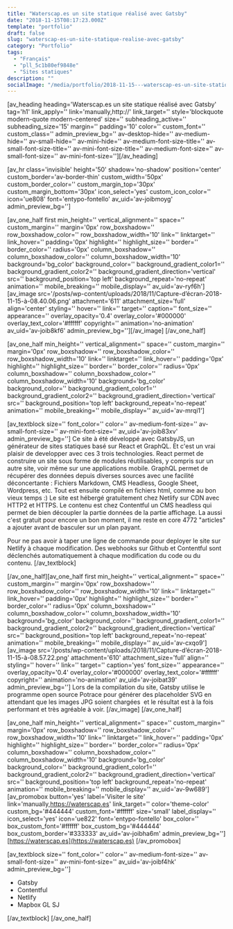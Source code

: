 ```yaml
---
title: "Waterscap.es un site statique réalisé avec Gatsby"
date: "2018-11-15T08:17:23.000Z"
template: "portfolio"
draft: false
slug: "waterscap-es-un-site-statique-realise-avec-gatsby"
category: "Portfolio"
tags: 
  - "Français"
  - "pll_5c1b80ef9848e"
  - "Sites statiques"
description: ""
socialImage: "/media/portfolio/2018-11-15---waterscap-es-un-site-statique-realise-avec-gatsby/Capture-d-ecran-2018-11-15-a-09.23.21.png"
---
```


\[av\_heading heading='Waterscap.es un site statique réalisé avec Gatsby' tag='h1' link\_apply='' link='manually,http://' link\_target='' style='blockquote modern-quote modern-centered' size='' subheading\_active='' subheading\_size='15' margin='' padding='10' color='' custom\_font='' custom\_class='' admin\_preview\_bg='' av-desktop-hide='' av-medium-hide='' av-small-hide='' av-mini-hide='' av-medium-font-size-title='' av-small-font-size-title='' av-mini-font-size-title='' av-medium-font-size='' av-small-font-size='' av-mini-font-size=''\]\[/av\_heading\]

\[av\_hr class='invisible' height='50' shadow='no-shadow' position='center' custom\_border='av-border-thin' custom\_width='50px' custom\_border\_color='' custom\_margin\_top='30px' custom\_margin\_bottom='30px' icon\_select='yes' custom\_icon\_color='' icon='ue808' font='entypo-fontello' av\_uid='av-joibmoyg' admin\_preview\_bg=''\]

\[av\_one\_half first min\_height='' vertical\_alignment='' space='' custom\_margin='' margin='0px' row\_boxshadow='' row\_boxshadow\_color='' row\_boxshadow\_width='10' link='' linktarget='' link\_hover='' padding='0px' highlight='' highlight\_size='' border='' border\_color='' radius='0px' column\_boxshadow='' column\_boxshadow\_color='' column\_boxshadow\_width='10' background='bg\_color' background\_color='' background\_gradient\_color1='' background\_gradient\_color2='' background\_gradient\_direction='vertical' src='' background\_position='top left' background\_repeat='no-repeat' animation='' mobile\_breaking='' mobile\_display='' av\_uid='av-ryf6h'\] \[av\_image src='/posts/wp-content/uploads/2018/11/Capture-d’écran-2018-11-15-à-08.40.06.png' attachment='611' attachment\_size='full' align='center' styling='' hover='' link='' target='' caption='' font\_size='' appearance='' overlay\_opacity='0.4' overlay\_color='#000000' overlay\_text\_color='#ffffff' copyright='' animation='no-animation' av\_uid='av-joib8kf6' admin\_preview\_bg=''\]\[/av\_image\] \[/av\_one\_half\]

\[av\_one\_half min\_height='' vertical\_alignment='' space='' custom\_margin='' margin='0px' row\_boxshadow='' row\_boxshadow\_color='' row\_boxshadow\_width='10' link='' linktarget='' link\_hover='' padding='0px' highlight='' highlight\_size='' border='' border\_color='' radius='0px' column\_boxshadow='' column\_boxshadow\_color='' column\_boxshadow\_width='10' background='bg\_color' background\_color='' background\_gradient\_color1='' background\_gradient\_color2='' background\_gradient\_direction='vertical' src='' background\_position='top left' background\_repeat='no-repeat' animation='' mobile\_breaking='' mobile\_display='' av\_uid='av-mrqi1'\]

\[av\_textblock size='' font\_color='' color='' av-medium-font-size='' av-small-font-size='' av-mini-font-size='' av\_uid='av-joib83xv' admin\_preview\_bg=''\] Ce site à été développé avec GatsbyJS, un générateur de sites statiques basé sur React et GraphQL. Et c'est un vrai plaisir de developper avec ces 3 trois technologies. React permet de construire un site sous forme de modules réutilisables, y compris sur un autre site, voir même sur une applications mobile. GraphQL permet de récupérer des données depuis diverses sources avec une facilité déconcertante : Fichiers Markdown, CMS Headless, Google Sheet, Wordpress, etc. Tout est ensuite compilé en fichiers html, comme au bon vieux temps :) Le site est hébergé gratuitement chez Netlify sur CDN avec HTTP2 et HTTPS. Le contenu est chez Contentful un CMS headless qui permet de bien découpler la partie données de la partie affichage. La aussi c'est gratuit pour encore un bon moment, il me reste en core 4772 "articles" a ajouter avant de basculer sur un plan payant.

Pour ne pas avoir à taper une ligne de commande pour deployer le site sur Netlify à chaque modification. Des webhooks sur Github et Contentful sont déclenchés automatiquement à chaque modification du code ou du contenu. \[/av\_textblock\]

\[/av\_one\_half\]\[av\_one\_half first min\_height='' vertical\_alignment='' space='' custom\_margin='' margin='0px' row\_boxshadow='' row\_boxshadow\_color='' row\_boxshadow\_width='10' link='' linktarget='' link\_hover='' padding='0px' highlight='' highlight\_size='' border='' border\_color='' radius='0px' column\_boxshadow='' column\_boxshadow\_color='' column\_boxshadow\_width='10' background='bg\_color' background\_color='' background\_gradient\_color1='' background\_gradient\_color2='' background\_gradient\_direction='vertical' src='' background\_position='top left' background\_repeat='no-repeat' animation='' mobile\_breaking='' mobile\_display='' av\_uid='av-cxqo9'\] \[av\_image src='/posts/wp-content/uploads/2018/11/Capture-d’écran-2018-11-15-à-08.57.22.png' attachment='610' attachment\_size='full' align='' styling='' hover='' link='' target='' caption='yes' font\_size='' appearance='' overlay\_opacity='0.4' overlay\_color='#000000' overlay\_text\_color='#ffffff' copyright='' animation='no-animation' av\_uid='av-joibat39' admin\_preview\_bg=''\] Lors de la compilation du site, Gatsby utilise le programme open source Potrace pour générer des placeholder SVG en attendant que les images JPG soient chargées  et le résultat est à la fois performant et très agréable à voir. \[/av\_image\] \[/av\_one\_half\]

\[av\_one\_half min\_height='' vertical\_alignment='' space='' custom\_margin='' margin='0px' row\_boxshadow='' row\_boxshadow\_color='' row\_boxshadow\_width='10' link='' linktarget='' link\_hover='' padding='0px' highlight='' highlight\_size='' border='' border\_color='' radius='0px' column\_boxshadow='' column\_boxshadow\_color='' column\_boxshadow\_width='10' background='bg\_color' background\_color='' background\_gradient\_color1='' background\_gradient\_color2='' background\_gradient\_direction='vertical' src='' background\_position='top left' background\_repeat='no-repeat' animation='' mobile\_breaking='' mobile\_display='' av\_uid='av-9w689'\] \[av\_promobox button='yes' label='Visiter le site' link='manually,https://waterscap.es' link\_target='' color='theme-color' custom\_bg='#444444' custom\_font='#ffffff' size='small' label\_display='' icon\_select='yes' icon='ue822' font='entypo-fontello' box\_color='' box\_custom\_font='#ffffff' box\_custom\_bg='#444444' box\_custom\_border='#333333' av\_uid='av-joibha6m' admin\_preview\_bg=''\] [https://waterscap.es](https://waterscap.es) \[/av\_promobox\]

\[av\_textblock size='' font\_color='' color='' av-medium-font-size='' av-small-font-size='' av-mini-font-size='' av\_uid='av-joibf4hk' admin\_preview\_bg=''\]

- Gatsby
- Contentful
- Netlify
- Mapbox GL SJ

\[/av\_textblock\] \[/av\_one\_half\]

